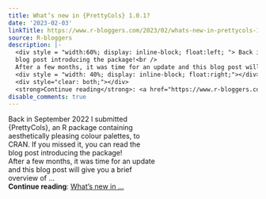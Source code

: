 ```yaml
---
title: What’s new in {PrettyCols} 1.0.1?
date: '2023-02-03'
linkTitle: https://www.r-bloggers.com/2023/02/whats-new-in-prettycols-1-0-1/
source: R-bloggers
description: |-
  <div style = "width:60%; display: inline-block; float:left; "> Back in September 2022 I submitted {PrettyCols}, an R package containing aesthetically pleasing colour palettes, to CRAN. If you missed it, you can read the<br />
  blog post introducing the package!<br />
  After a few months, it was time for an update and this blog post will give you a brief overview of ...</div>
  <div style = "width: 40%; display: inline-block; float:right;"></div>
  <div style="clear: both;"></div>
  <strong>Continue reading</strong>: <a href="https://www.r-bloggers.com/2023/02/whats-new-in-prettycols-1-0-1/">What’s new in  ...
disable_comments: true
---
```

<div style = "width:60%; display: inline-block; float:left; "> Back in September 2022 I submitted {PrettyCols}, an R package containing aesthetically pleasing colour palettes, to CRAN. If you missed it, you can read the<br />
blog post introducing the package!<br />
After a few months, it was time for an update and this blog post will give you a brief overview of ...</div>
<div style = "width: 40%; display: inline-block; float:right;"></div>
<div style="clear: both;"></div>
<strong>Continue reading</strong>: <a href="https://www.r-bloggers.com/2023/02/whats-new-in-prettycols-1-0-1/">What’s new in  ...